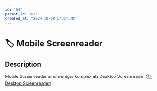 ```yaml
---
id: "64"
parent_id: "62"
created_at: "2024-10-08 17:04:38"
---
```


# 🏷️ Mobile Screenreader

## Description

Mobile Screenreader sind weniger komplex als Desktop Screenreader ([🏷️ Desktop Screenreader](/en/tags/werkzeuge/screenreader/desktop-screenreader)).